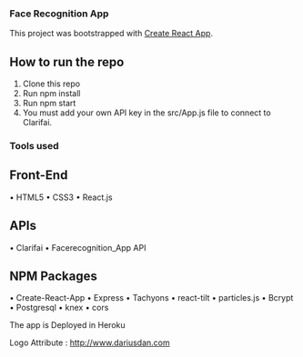 ### Face Recognition App

This project was bootstrapped with [Create React App](https://github.com/facebook/create-react-app).

## How to run the repo

1.	Clone this repo
2.	Run npm install
3.	Run npm start
4.	You must add your own API key in the src/App.js file to connect to Clarifai.

### Tools used

## Front-End
•	HTML5
•	CSS3
•	React.js

## APIs
•	Clarifai
•	Facerecognition_App API

## NPM Packages

•	Create-React-App
•	Express
•	Tachyons
•	react-tilt
•	particles.js
•	Bcrypt
•	Postgresql
•	knex
•	cors

The app is Deployed in Heroku

Logo Attribute : http://www.dariusdan.com
